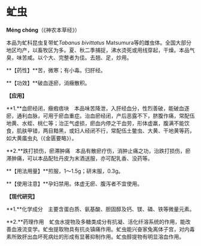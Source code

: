 # 虻虫

**Méng chóng**（《神农本草经》）

本品为虻科昆虫复带虻*Tabanus bivittatus* Matsumura等的雌虫体。全国大部分地区均产，以畜牧区为多。夏、秋二季捕捉，沸水烫死或用线穿起，干燥。本品气臭，味苦咸。以个大、完整者为佳。去翘、足，炒用。

**【药性】**苦，微寒；有小毒。归肝经。

**【功效】**破血逐瘀，消癥散积。

**【应用】**

**1.**血瘀经闭，癥瘕痞块　本品味苦降泄，入肝经血分，性烈善破，能破血逐瘀，通利血脉，可用于瘀血重症。治血瘀经闭，产后恶露不下，脐腹作痛，常配伍地黄、水蛭、桃仁等；治正气虚损，瘀血内停之干血劳，形体虚羸，腹满不能饮食，肌肤甲错，两目黯黑，或妇人经闭不行，常配伍土鳖虫、大黄、干地黄等药，如大黄䗪虫丸（《金匮要略》）。

**2.**跌打损伤，瘀滞肿痛　本品有散瘀疗伤，消肿止痛之功，治跌打损伤，瘀滞肿痛，可以本品配牡丹皮为末酒送服，亦可配乳香、没药等。

**【用法用量】**煎服，1～1.5g；研末服，0.3g。

**【使用注意】**孕妇禁用。体虚无瘀、腹泻者不宜使用。

**【现代研究】**

**1.**化学成分　主要含蛋白质、氨基酸、胆固醇及钙、镁、磷、铁等微量元素。

**2.**药理作用　虻虫水提物及多糖类成分有抗凝、活化纤溶系统的作用，能改善血液流变学。虻虫提取物具有抗炎镇痛作用。虻虫能兴奋家兔离体子宫，对内毒素所致肝出血坏死病灶的形成有显著抑制作用。虻虫醇提物有明显溶血作用。